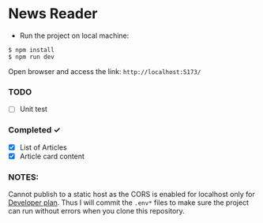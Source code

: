 # News Reader
- Run the project on local machine:
```
$ npm install
$ npm run dev
```
Open browser and access the link: `http://localhost:5173/`

### TODO
- [ ] Unit test

### Completed ✓

- [x] List of Articles
- [x] Article card content

### NOTES:
Cannot publish to a static host as the CORS is enabled for localhost only for [Developer plan](https://newsapi.org/pricing). Thus I will commit the `.env*` files to make sure the project can run without errors when you clone this repository.
